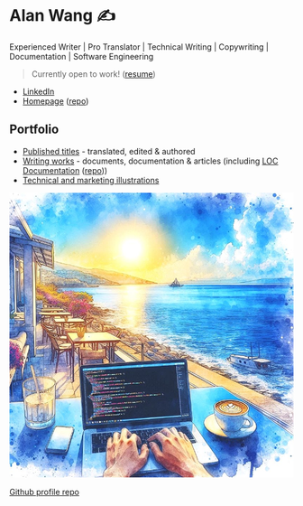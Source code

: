 # Alan Wang ✍️

Experienced Writer | Pro Translator | Technical Writing | Copywriting | Documentation | Software Engineering

> Currently open to work! ([resume](https://www.cake.me/krantas))

- [LinkedIn](https://www.linkedin.com/in/alankrantas/)
- [Homepage](https://alankrantas.github.io/) ([repo](https://github.com/alankrantas/alankrantas.github.io))

## Portfolio

- [Published titles](https://github.com/alankrantas/alankrantas/blob/main/works/published.md) - translated, edited & authored
- [Writing works](https://github.com/alankrantas/alankrantas/blob/main/works/projects.md) - documents, documentation & articles (including [LOC Documentation](https://loc-documentation.vercel.app/) ([repo](https://github.com/alankrantas/loc-documentation)))
- [Technical and marketing illustrations](https://github.com/alankrantas/alankrantas/blob/main/works/illustration.md)

![profile](profile.jpg)

[Github profile repo](https://github.com/alankrantas/alankrantas)
